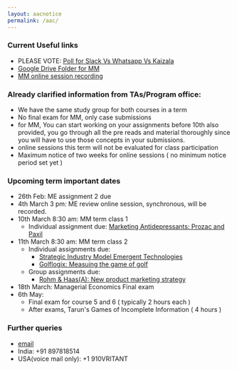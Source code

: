 ```yaml
---
layout: aacnotice
permalink: /aac/
---
```


### Current Useful links
* PLEASE VOTE: [Poll for Slack Vs Whatsapp Vs Kaizala](https://goo.gl/forms/etOpHL68CZ1CHhYi2)
* [Google Drive Folder for MM](https://drive.google.com/drive/u/1/folders/1t62DxOwz29JI-ZxDRM4vmW9g_jMTu_B7)
* [MM online session recording](https://drive.google.com/drive/folders/1c8bgQcd2eM5P920bb5VRI0JZoG3gLtQC)

### Already clarified information from TAs/Program office:
* We have the same study group for both courses in a term
* No final exam for MM, only case submissions
* for MM, You can start working on your assignments before 10th also provided, you go through all the pre reads and material thoroughly since you will have to use those concepts in your submissions.
* online sessions this term will not be evaluated for class participation
* Maximum notice of two weeks for online sessions ( no minimum notice period set yet )

### Upcoming term important dates
* 26th Feb: ME assignment 2 due
* 4th March 3 pm: ME review online session, synchronous, will be recorded.
* 10th March 8:30 am: MM term class 1
  * Individual assignment due: [Marketing Antidepressants: Prozac and Paxil](http://lms2.exchange.isb.edu/pluginfile.php/132057/mod_folder/content/0/8%20-%20Marketing%20Antidepressants%20Prozac%20and%20Paxil.pdf?forcedownload=1)
* 11th March 8:30 am: MM term class 2
  * Individual assignments due:
    * [Strategic Industry Model Emergent Technologies](http://lms2.exchange.isb.edu/pluginfile.php/132057/mod_folder/content/0/13%20-%20Strategic%20Industry%20Model%20Emergent%20Technologies.pdf?forcedownload=1)
    * [Golflogix: Measuing the game of golf](http://lms2.exchange.isb.edu/pluginfile.php/132057/mod_folder/content/0/15%20-%20Golflogix%20Measuring%20the%20Game%20of%20Golf.pdf?forcedownload=1)
  * Group assignments due:
    * [Rohm & Haas(A): New product marketing strategy](http://lms2.exchange.isb.edu/pluginfile.php/132057/mod_folder/content/0/17%20-%20%20Rohm%20%20Haas%20%28A%29%20%20New%20Product%20Marketing%20Strategy.pdf?forcedownload=1)
* 18th March: Managerial Economics Final exam
* 6th May:
  * Final exam for course 5 and 6 ( typically 2 hours each )
  * After exams, Tarun's Games of Incomplete Information ( 4 hours )

### Further queries
 * [email](mailto:vritant_jain2019@pgppro.isb.edu) 
 * India: +91 897818514
 * USA(voice mail only): +1 910VRITANT
